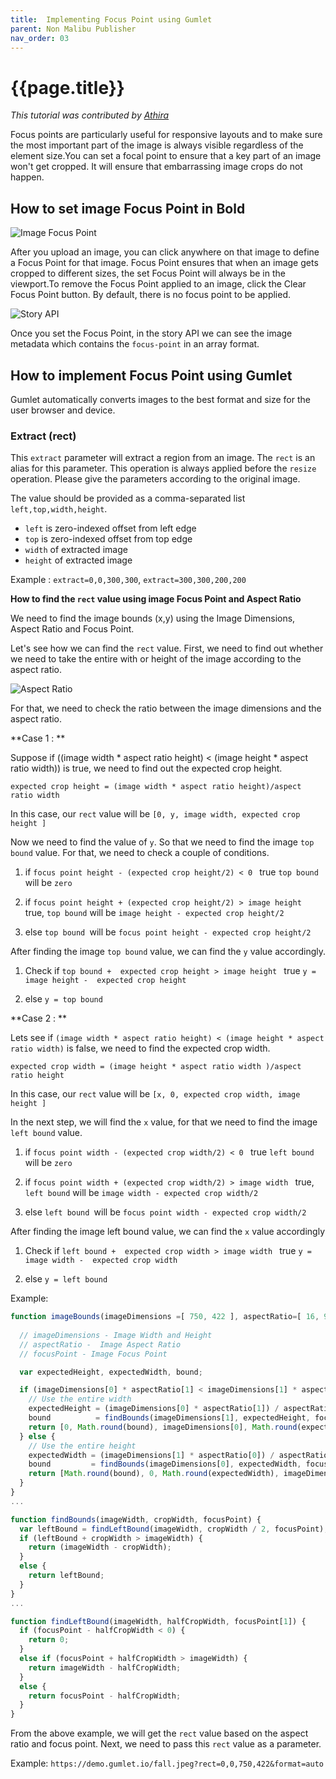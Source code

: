 ```yaml
---
title:  Implementing Focus Point using Gumlet 
parent: Non Malibu Publisher
nav_order: 03
---
```


# {{page.title}}

_This tutorial was contributed by [Athira](https://www.linkedin.com/in/athira-m-r-835ab6105/)_

Focus points are particularly useful for responsive layouts and to make sure the most important part of the image is always visible regardless of the element size.You can set a focal point to ensure that a key part of an image won't get cropped.  It will ensure that embarrassing image crops do not happen.

## How to set image Focus Point in Bold

![Image Focus Point]({{"images/set-image-focus-point.gif" | absolute_url}})

After you upload an image, you can click anywhere on that image to define a Focus Point for that image. Focus Point ensures that when an image gets cropped to different sizes, the set Focus Point will always be in the viewport.To remove the Focus Point applied to an image, click the Clear Focus Point button. By default, there is no focus point to be applied.


![Story API]({{"images/story-api.gif" | absolute_url}})

Once you set the Focus Point, in the story API we can see the image metadata which contains the `focus-point` in an array format. 

## How to implement Focus Point using Gumlet

Gumlet automatically converts images to the best format and size for the user browser and device. 
 
###  Extract (rect)

This `extract` parameter will extract a region from an image. The `rect` is an alias for this parameter. This operation is always applied before the `resize` operation. Please give the parameters according to the original image.

The value should be provided as a comma-separated list `left,top,width,height`.

- `left` is zero-indexed offset from left edge
- `top` is zero-indexed offset from top edge
- `width` of extracted image
- `height` of extracted image

Example : `extract=0,0,300,300`, `extract=300,300,200,200`


**How to find the `rect` value using image Focus Point and Aspect Ratio**

We need to find the image bounds (x,y) using the Image Dimensions, Aspect Ratio and Focus Point.

Let's see how we can find the `rect` value. First, we need to find out whether we need to take the entire with or height of the image according to the aspect ratio.

![Aspect Ratio]({{"images/aspect_ratio.png" | absolute_url}})

For that, we need to check the ratio between the image dimensions and the aspect ratio.

**Case 1 : **

Suppose if ((image width * aspect ratio height) < (image height * aspect ratio width)) is true, we need to find out the expected crop height.

`expected crop height = (image width * aspect ratio height)/aspect ratio width`

In this case, our `rect` value will be  `[0, y, image width, expected crop height ]`

Now we need to find the value of `y`. So that we need to find the image `top bound` value.  For that, we need to check a couple of conditions.

1. if `focus point height - (expected crop height/2) < 0 ` true 
`top bound` will be `zero`

2. if `focus point height + (expected crop height/2) > image height ` true, `top bound` will be `image height - expected crop height/2`

3. else `top bound `will be `focus point height - expected crop height/2`

After finding the image `top bound` value, we can find the `y` value accordingly.

1. Check if `top bound +  expected crop height > image height ` true
 `y = image height -  expected crop height`

2. else `y = top bound `


**Case 2 : **

Lets see if `(image width * aspect ratio height) < (image height * aspect ratio width)` is false,  we need to find the expected crop width.

`expected crop width = (image height * aspect ratio width )/aspect ratio height`

In this case, our `rect` value will be  `[x, 0, expected crop width, image height ]`

In the next step, we will find the `x` value,  for that we need to find the image `left bound` value.

1. if `focus point width - (expected crop width/2) < 0 ` true 
`left bound` will be `zero`

2. if `focus point width + (expected crop width/2) > image width ` true, `left bound` will be `image width - expected crop width/2`

3. else `left bound `will be `focus point width - expected crop width/2`

After finding the image left bound value, we can find the `x` value accordingly

1. Check if `left bound +  expected crop width > image width ` true
 `y = image width -  expected crop width`

2. else `y = left bound `


Example: 

```javascript
function imageBounds(imageDimensions =[ 750, 422 ], aspectRatio=[ 16, 9 ], focusPoint=[ 125, 95 ]]) {
  
  // imageDimensions - Image Width and Height
  // aspectRatio -  Image Aspect Ratio
  // focusPoint - Image Focus Point 

  var expectedHeight, expectedWidth, bound;

  if (imageDimensions[0] * aspectRatio[1] < imageDimensions[1] * aspectRatio[0]) { 
    // Use the entire width
    expectedHeight = (imageDimensions[0] * aspectRatio[1]) / aspectRatio[0];  // 
    bound          = findBounds(imageDimensions[1], expectedHeight, focusPoint[1]);
    return [0, Math.round(bound), imageDimensions[0], Math.round(expectedHeight)];
  } else {
    // Use the entire height
    expectedWidth = (imageDimensions[1] * aspectRatio[0]) / aspectRatio[1];
    bound         = findBounds(imageDimensions[0], expectedWidth, focusPoint[0]);
    return [Math.round(bound), 0, Math.round(expectedWidth), imageDimensions[1]];
  }
}
...

function findBounds(imageWidth, cropWidth, focusPoint) {
  var leftBound = findLeftBound(imageWidth, cropWidth / 2, focusPoint); 0
  if (leftBound + cropWidth > imageWidth) {
    return (imageWidth - cropWidth);
  }
  else {
    return leftBound;
  }
}
...

function findLeftBound(imageWidth, halfCropWidth, focusPoint[1]) {
  if (focusPoint - halfCropWidth < 0) {
    return 0;
  }
  else if (focusPoint + halfCropWidth > imageWidth) {
    return imageWidth - halfCropWidth;
  }
  else {
    return focusPoint - halfCropWidth;
  }
}

```

From the above example, we will get the `rect` value based on the aspect ratio and focus point.  Next, we need to pass this `rect` value as a parameter.

Example: `https://demo.gumlet.io/fall.jpeg?rect=0,0,750,422&format=auto`